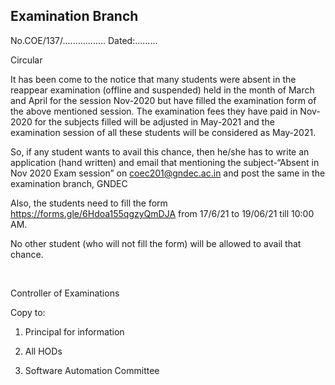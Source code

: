 ## Examination Branch

No.COE/137/................. Dated:.........

Circular

It has been come to the notice that many students were absent in the reappear examination (offline and suspended) held in the month of March and April for the session Nov-2020 but have filled the examination form of the above mentioned session. The examination fees they have paid in Nov-2020 for the subjects filled will be adjusted in May-2021 and the examination session of all these students will be considered as May-2021.

So, if any student wants to avail this chance, then he/she has to write an application (hand written) and email that mentioning the subject-“Absent in Nov 2020 Exam session” on coec201@gndec.ac.in and post the same in the examination branch, GNDEC

Also, the students need to fill the form https://forms.gle/6Hdoa155qgzyQmDJA from 17/6/21 to 19/06/21 till 10:00 AM.

No other student (who will not fill the form) will be allowed to avail that chance.

</br>

Controller of Examinations

Copy to:

1. Principal for information

2. All HODs

3. Software Automation Committee

